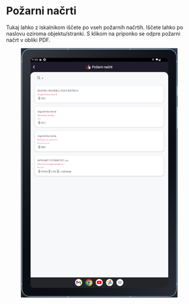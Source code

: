 # Požarni načrti

Tukaj lahko z iskalnikom iščete po vseh požarnih načrtih. Iščete lahko po naslovu oziroma objektu/stranki. S klikom na priponko se odpre požarni načrt v obliki PDF.

<figure><img src="../../.gitbook/assets/image (171).png" alt=""><figcaption></figcaption></figure>
